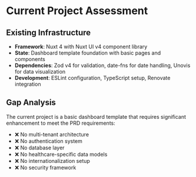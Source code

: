# Current Project Assessment

## Existing Infrastructure
- **Framework**: Nuxt 4 with Nuxt UI v4 component library
- **State**: Dashboard template foundation with basic pages and components
- **Dependencies**: Zod v4 for validation, date-fns for date handling, Unovis for data visualization
- **Development**: ESLint configuration, TypeScript setup, Renovate integration

## Gap Analysis
The current project is a basic dashboard template that requires significant enhancement to meet the PRD requirements:
- ❌ No multi-tenant architecture
- ❌ No authentication system
- ❌ No database layer
- ❌ No healthcare-specific data models
- ❌ No internationalization setup
- ❌ No security framework
